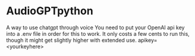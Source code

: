 # AudioGPTpython
A way to use chatgpt through voice
You need to put your OpenAI api key into a .env file in order for this to work. It only costs a few cents to run this, though it might get slightly higher with extended use.
apikey=\<yourkeyhere>
